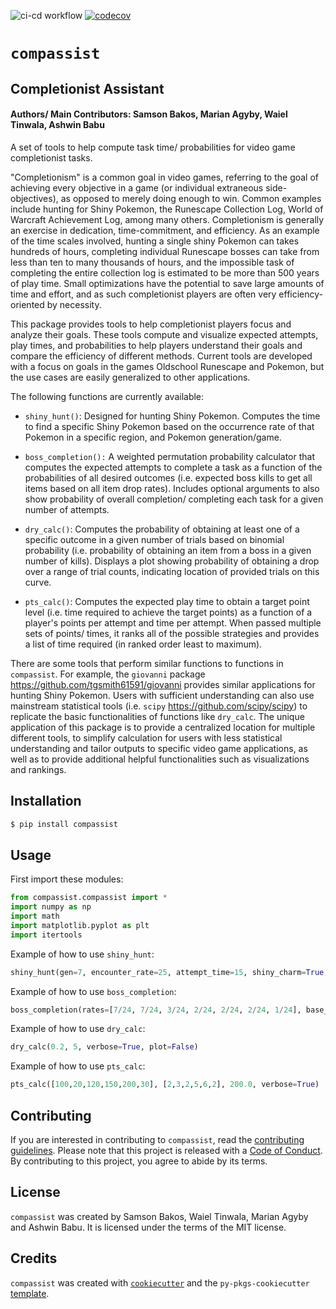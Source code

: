 ![ci-cd workflow](https://github.com/UBC-MDS/compassist/actions/workflows/ci-cd.yml/badge.svg) [![codecov](https://codecov.io/gh/UBC-MDS/compassist/branch/main/graph/badge.svg?token=eLd3BkStD3)](https://codecov.io/gh/UBC-MDS/compassist)
# `compassist`

## Completionist Assistant

#### Authors/ Main Contributors: Samson Bakos, Marian Agyby, Waiel Tinwala, Ashwin Babu

A set of tools to help compute task time/ probabilities for video game completionist tasks.

"Completionism" is a common goal in video games, referring to the goal of achieving every objective in a game (or individual extraneous side-objectives), as opposed to merely doing enough to win. Common examples include hunting for Shiny Pokemon, the Runescape Collection Log, World of Warcraft Achievement Log, among many others. Completionism is generally an exercise in dedication, time-commitment, and efficiency. As an example of the time scales involved, hunting a single shiny Pokemon can takes hundreds of hours, completing individual Runescape bosses can take from less than ten to many thousands of hours, and the impossible task of completing the entire collection log is estimated to be more than 500 years of play time. Small optimizations have the potential to save large amounts of time and effort, and as such completionist players are often very efficiency-oriented by necessity.

This package provides tools to help completionist players focus and analyze their goals. These tools compute and visualize expected attempts, play times, and probabilities to help players understand their goals and compare the efficiency of different methods. Current tools are developed with a focus on goals in the games Oldschool Runescape and Pokemon, but the use cases are easily generalized to other applications.

The following functions are currently available: 

-   `shiny_hunt()`: Designed for hunting Shiny Pokemon. Computes the time to find a specific Shiny Pokemon based on the occurrence rate of that Pokemon in a specific region, and Pokemon generation/game.

-   `boss_completion():` A weighted permutation probability calculator that computes the expected attempts to complete a task as a function of the probabilities of all desired outcomes (i.e. expected boss kills to get all items based on all item drop rates). Includes optional arguments to also show probability of overall completion/ completing each task for a given number of attempts.

-   `dry_calc()`: Computes the probability of obtaining at least one of a specific outcome in a given number of trials based on binomial probability (i.e. probability of obtaining an item from a boss in a given number of kills). Displays a plot showing probability of obtaining a drop over a range of trial counts, indicating location of provided trials on this curve.

-   `pts_calc()`: Computes the expected play time to obtain a target point level (i.e. time required to achieve the target points) as a function of a player's points per attempt and time per attempt. When passed multiple sets of points/ times, it ranks all of the possible strategies and provides a list of time required (in ranked order least to maximum).

There are some tools that perform similar functions to functions in `compassist`. For example, the `giovanni` package <https://github.com/tgsmith61591/giovanni> provides similar applications for hunting Shiny Pokemon. Users with sufficient understanding can also use mainstream statistical tools (i.e. `scipy` <https://github.com/scipy/scipy>) to replicate the basic functionalities of functions like `dry_calc`. The unique application of this package is to provide a centralized location for multiple different tools, to simplify calculation for users with less statistical understanding and tailor outputs to specific video game applications, as well as to provide additional helpful functionalities such as visualizations and rankings.

## Installation

``` bash
$ pip install compassist  
```

## Usage

First import these modules:

```python
from compassist.compassist import *
import numpy as np
import math
import matplotlib.pyplot as plt
import itertools
```

Example of how to use `shiny_hunt`:

```python
shiny_hunt(gen=7, encounter_rate=25, attempt_time=15, shiny_charm=True, verbose=True)
```

Example of how to use `boss_completion`:

```python
boss_completion(rates=[7/24, 7/24, 3/24, 2/24, 2/24, 2/24, 1/24], base_rate=1/20, attempts=673, verbose=True)
```

Example of how to use `dry_calc`:

```python
dry_calc(0.2, 5, verbose=True, plot=False)
```

Example of how to use `pts_calc`:

```python
pts_calc([100,20,120,150,200,30], [2,3,2,5,6,2], 200.0, verbose=True)
```

## Contributing

If you are interested in contributing to `compassist`, read the [contributing guidelines](https://github.com/UBC-MDS/compassist/blob/main/CONTRIBUTING.md). Please note that this project is released with a [Code of Conduct](https://github.com/UBC-MDS/compassist/blob/main/CONDUCT.md). By contributing to this project, you agree to abide by its terms.

## License

`compassist` was created by Samson Bakos, Waiel Tinwala, Marian Agyby and Ashwin Babu. It is licensed under the terms of the MIT license.

## Credits

`compassist` was created with [`cookiecutter`](https://cookiecutter.readthedocs.io/en/latest/) and the `py-pkgs-cookiecutter` [template](https://github.com/py-pkgs/py-pkgs-cookiecutter).
